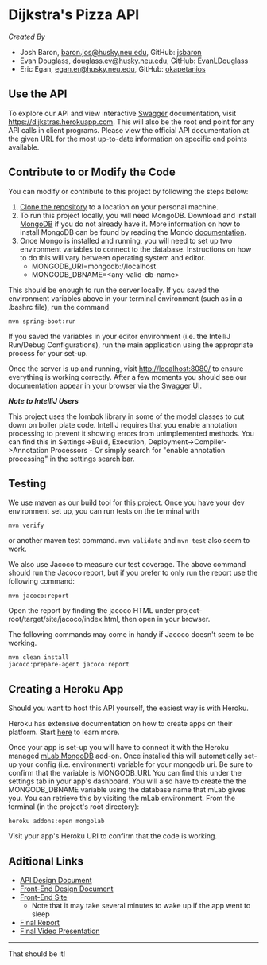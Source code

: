 # Dijkstra's Pizza API

*Created By*
* Josh Baron, <baron.jos@husky.neu.edu>, GitHub: [jsbaron](https://github.com/jsbaron)
* Evan Douglass, <douglass.ev@husky.neu.edu>, GitHub: [EvanLDouglass](https://github.com/EvanLDouglass)
* Eric Egan, <egan.er@husky.neu.edu>, GitHub: [okapetanios](https://github.com/okapetanios)

## Use the API
To explore our API and view interactive [Swagger](https://swagger.io/) documentation, visit <https://dijkstras.herokuapp.com>. This will also be the root end point for any API calls in client programs. Please view the official API documentation at the given URL for the most up-to-date information on specific end points available.

## Contribute to or Modify the Code

You can modify or contribute to this project by following the steps below:

1. [Clone the repository](https://help.github.com/en/github/creating-cloning-and-archiving-repositories/cloning-a-repository) to a location on your personal machine.
2. To run this project locally, you will need MongoDB. Download and install [MongoDB](https://www.mongodb.com/download-center/community) if you do not already have it. More information on how to install MongoDB can be found by reading the Mondo [documentation](https://docs.mongodb.com/manual/administration/install-community/).
3. Once Mongo is installed and running, you will need to set up two environment variables to connect to the database. Instructions on how to do this will vary between operating system and editor.
    * MONGODB_URI=mongodb://localhost
    * MONGODB_DBNAME=\<any-valid-db-name\>

This should be enough to run the server locally. If you saved the environment variables above in your terminal environment (such as in a .bashrc file), run the command

    mvn spring-boot:run

If you saved the variables in your editor environment (i.e. the IntelliJ Run/Debug Configurations), run the main application using the appropriate process for your set-up.

Once the server is up and running, visit <http://localhost:8080/> to ensure everything is working correctly. After a few moments you should see our documentation appear in your browser via the [Swagger UI](https://swagger.io/tools/swagger-ui/).

***Note to IntelliJ Users***

This project uses the lombok library in some of the model classes to cut down on boiler plate code. IntelliJ requires that you enable annotation processing to prevent it showing errors from unimplemented methods. You can find this in Settings->Build, Execution, Deployment->Compiler->Annotation Processors - Or simply search for "enable annotation processing" in the settings search bar.

## Testing

We use maven as our build tool for this project. Once you have your dev environment set up, you can run tests on the terminal with

    mvn verify

or another maven test command. `mvn validate` and `mvn test` also seem to work.

We also use Jacoco to measure our test coverage. The above command should run the Jacoco report, but if you prefer to only run the report use the following command:

    mvn jacoco:report

Open the report by finding the jacoco HTML under project-root/target/site/jacoco/index.html, then open in your browser.

The following commands may come in handy if Jacoco doesn't seem to be working.

    mvn clean install
    jacoco:prepare-agent jacoco:report

## Creating a Heroku App

Should you want to host this API yourself, the easiest way is with Heroku.

Heroku has extensive documentation on how to create apps on their platform. Start [here](https://devcenter.heroku.com/) to learn more.

Once your app is set-up you will have to connect it with the Heroku managed [mLab MongoDB](https://elements.heroku.com/addons/mongolab) add-on. Once installed this will automatically set-up your config (i.e. environment) variable for your mongodb uri. Be sure to confirm that the variable is MONGODB_URI. You can find this under the settings tab in your app's dashboard. You will also have to create the the MONGODB_DBNAME variable using the database name that mLab gives you. You can retrieve this by visiting the mLab environment. From the terminal (in the project's root directory):

    heroku addons:open mongolab

Visit your app's Heroku URI to confirm that the code is working.

## Aditional Links

* [API Design Document](https://docs.google.com/document/d/1VT129qyGoOdomH7Tf5sAYlCeG8k6NaDW2la20wl8cr0/edit?usp=sharing)
* [Front-End Design Document](https://docs.google.com/document/d/1lrQyhTi0gaAmdOinhy5wW4dZHJS67hM00_NBbN3XDJw/edit?usp=sharing)
* [Front-End Site](https://dijkstras.glitch.me/)
   * Note that it may take several minutes to wake up if the app went to sleep
* [Final Report](https://docs.google.com/document/d/1cCOTvZzgRdxYNTtBPZxlpfJgtCa6RhCOX9BkwrWvoPg/edit?usp=sharing)
* [Final Video Presentation](https://www.youtube.com/watch?v=HArcqHPqX6o&feature=youtu.be)

---

That should be it!
